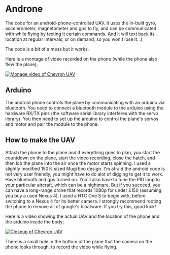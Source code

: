 # Androne
The code for an android-phone-controlled UAV. It uses the in-built gyro, accelerometer, magnetometer and gps to fly, and can be communicated with while flying by texting it certain commands. And it will text back its location at regular intervals, or on demand, so you won't lose it. :)

The code is a bit of a mess but it works.

Here is a montage of video recorded on the phone (while the phone also flew the plane);

[![Monage video of Chevron UAV](http://img.youtube.com/vi/y_UEsg62AnY/0.jpg)](http://www.youtube.com/watch?v=y_UEsg62AnY)

Arduino
--
The android phone controls the plane by communicating with an arduino via bluetooth. You need to connect a bluetooth module to the arduino using the hardware RX/TX pins (the software serial library interferes with the servo library). You then need to set up the arduino to control the plane's servos and motor and pair the module to the phone.

How to make the UAV
--
Attach the phone to the plane and if everything goes to plan, you start the countdown on the plane, start the video recording, close the hatch, and then lob the plane into the air once the motor starts spinning. I used a slightly modified 150% sized Mugi Evo design. I'm afraid the android code is not very user friendly, you might have to do alot of digging to get it to work. Have bluetooth and gps turned on. You'll also have to tune the PID loop to your particular aircraft, which can be a nightmare. But if you succeed, you can have a long-range drone that records 1080p for under £150 (assuming you buy a used Nexus 4). I used a HTC One S to begin with, before switching to a Nexus 4 for its better camera. I strongly recommend rooting the phone to remove all of google's bloatware. If you try this, good luck!

Here is a video showing the actual UAV and the location of the phone and the arduino inside the body;

[![Closeup of Chevron UAV ](http://img.youtube.com/vi/xc9y7vD3fL0/0.jpg)](http://www.youtube.com/watch?v=xc9y7vD3fL0)

There is a small hole in the bottom of the plane that the camera on the phone looks through, to record the video while flying.
